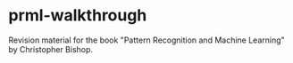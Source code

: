 # prml-walkthrough
Revision material for the book "Pattern Recognition and Machine Learning"
by Christopher Bishop.